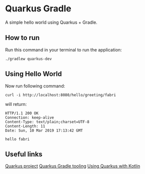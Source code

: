 
# Quarkus Gradle
A simple hello world using Quarkus + Gradle.

## How to run
Run this command in your terminal to run the application:
```
./gradlew quarkus-dev
```

## Using Hello World
Now run following command:
```
curl -i http://localhost:8080/hello/greeting/fabri
```
will return:
```
HTTP/1.1 200 OK
Connection: keep-alive
Content-Type: text/plain;charset=UTF-8
Content-Length: 11
Date: Sun, 10 Mar 2019 17:13:42 GMT

hello fabri
```

## Useful links
[Quarkus project](https://quarkus.io/)
[Quarkus Gradle tooling](https://quarkus.io/guides/gradle-tooling)
[Using Quarkus with Kotlin](https://quarkus.io/guides/kotlin)